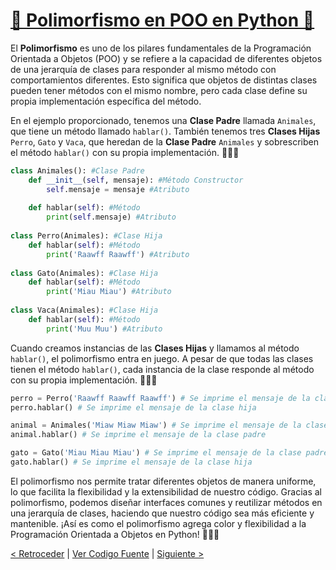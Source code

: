 # [🦄 Polimorfismo en POO en Python 🌈](https://github.com/YonRasgg/Curso-de-Python-Desde-Cero/blob/main/12.%20Pilares%20de%20Programacion%20Orienteda%20a%20Objetos/8.Polimorfismo.py)

El **Polimorfismo** es uno de los pilares fundamentales de la Programación Orientada a Objetos (POO) y se refiere a la capacidad de diferentes objetos de una jerarquía de clases para responder al mismo método con comportamientos diferentes. Esto significa que objetos de distintas clases pueden tener métodos con el mismo nombre, pero cada clase define su propia implementación específica del método.

En el ejemplo proporcionado, tenemos una **Clase Padre** llamada `Animales`, que tiene un método llamado `hablar()`. También tenemos tres **Clases Hijas** `Perro`, `Gato` y `Vaca`, que heredan de la **Clase Padre** `Animales` y sobrescriben el método `hablar()` con su propia implementación. 🐶🐱🐮

```python
class Animales(): #Clase Padre
    def __init__(self, mensaje): #Método Constructor
        self.mensaje = mensaje #Atributo
        
    def hablar(self): #Método
        print(self.mensaje) #Atributo
        
class Perro(Animales): #Clase Hija
    def hablar(self): #Método
        print('Raawff Raawff') #Atributo
        
class Gato(Animales): #Clase Hija
    def hablar(self): #Método
        print('Miau Miau') #Atributo
        
class Vaca(Animales): #Clase Hija
    def hablar(self): #Método 
        print('Muu Muu') #Atributo
```

Cuando creamos instancias de las **Clases Hijas** y llamamos al método `hablar()`, el polimorfismo entra en juego. A pesar de que todas las clases tienen el método `hablar()`, cada instancia de la clase responde al método con su propia implementación. 🌟💬🌈

```python
perro = Perro('Raawff Raawff Raawff') # Se imprime el mensaje de la clase hija
perro.hablar() # Se imprime el mensaje de la clase hija

animal = Animales('Miaw Miaw Miaw') # Se imprime el mensaje de la clase padre
animal.hablar() # Se imprime el mensaje de la clase padre

gato = Gato('Miau Miau Miau') # Se imprime el mensaje de la clase padre
gato.hablar() # Se imprime el mensaje de la clase hija
```

El polimorfismo nos permite tratar diferentes objetos de manera uniforme, lo que facilita la flexibilidad y la extensibilidad de nuestro código. Gracias al polimorfismo, podemos diseñar interfaces comunes y reutilizar métodos en una jerarquía de clases, haciendo que nuestro código sea más eficiente y mantenible. ¡Así es como el polimorfismo agrega color y flexibilidad a la Programación Orientada a Objetos en Python! 🌈🦄🎨

[< Retroceder](https://github.com/YonRasgg/Curso-de-Python-Desde-Cero/blob/main/12.%20Pilares%20de%20Programacion%20Orienteda%20a%20Objetos/7.HerenciaMultiple.md) | [Ver Codigo Fuente](https://github.com/YonRasgg/Curso-de-Python-Desde-Cero/blob/main/12.%20Pilares%20de%20Programacion%20Orienteda%20a%20Objetos/8.Polimorfismo.py) | [Siguiente >](https://github.com/YonRasgg/Curso-de-Python-Desde-Cero/blob/main/12.%20Pilares%20de%20Programacion%20Orienteda%20a%20Objetos/Ejercicios.md)
